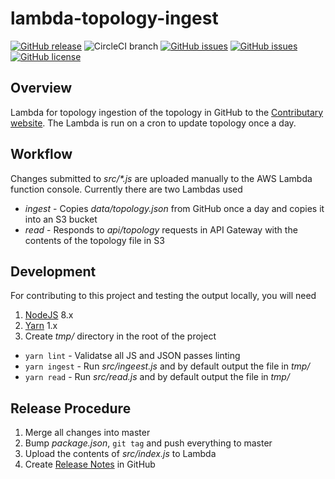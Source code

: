 # lambda-topology-ingest
[![GitHub release](https://img.shields.io/github/tag/ContributaryCommunity/lambda-topology-ingest.svg)](https://github.com/ContributaryCommunity/lambda-topology-ingest/tags)
![CircleCI branch](https://img.shields.io/circleci/project/github/ContributaryCommunity/lambda-topology-ingest/master.svg?style=plastic)
[![GitHub issues](https://img.shields.io/github/issues-raw/ContributaryCommunity/lambda-topology-ingest.svg)](https://github.com/ContributaryCommunity/lambda-topology-ingest/issues)
[![GitHub issues](https://img.shields.io/github/issues-pr-raw/ContributaryCommunity/lambda-topology-ingest.svg)](https://github.com/ContributaryCommunity/lambda-topology-ingest/issues)
[![GitHub license](https://img.shields.io/badge/license-MIT-blue.svg)](https://raw.githubusercontent.com/ContributaryCommunity/lambda-topology-ingest/master/LICENSE.md)

## Overview
Lambda for topology ingestion of the topology in GitHub to the [Contributary website](https://lambda-topology-ingest).  The Lambda is run on a cron to update topology once a day.

## Workflow
Changes submitted to _src/*.js_ are uploaded manually to the AWS Lambda function console.  Currently there are two Lambdas used
- _ingest_ - Copies _data/topology.json_ from GitHub once a day and copies it into an S3 bucket
- _read_ - Responds to _api/topology_ requests in API Gateway with the contents of the topology file in S3

## Development
For contributing to this project and testing the output locally, you will need
1. [NodeJS](https://nodejs.org/) 8.x
1. [Yarn](https://yarnpkg.com) 1.x
1. Create _tmp/_ directory in the root of the project

- `yarn lint` - Validatse all JS and JSON passes linting
- `yarn ingest` - Run _src/ingeest.js_ and by default output the file in _tmp/_
- `yarn read` - Run _src/read.js_ and by default output the file in _tmp/_

## Release Procedure
1. Merge all changes into master
1. Bump _package.json_, `git tag` and push everything to master
1. Upload the contents of _src/index.js_ to Lambda
1. Create [Release Notes](https://github.com/ContributaryCommunity/lambda-topology-ingest/releases) in GitHub